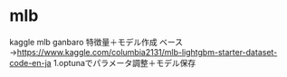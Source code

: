# mlb
kaggle mlb ganbaro
特徴量＋モデル作成
ベース→https://www.kaggle.com/columbia2131/mlb-lightgbm-starter-dataset-code-en-ja
1.optunaでパラメータ調整＋モデル保存
